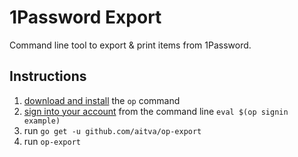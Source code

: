 # 1Password Export

Command line tool to export &amp; print items from 1Password.

## Instructions

1. [download and install](https://support.1password.com/command-line-getting-started/) the `op` command
2. [sign into your account](https://support.1password.com/command-line-getting-started/#get-started-with-the-command-line-tool) from the command line `eval $(op signin example)`
3. run `go get -u github.com/aitva/op-export`
4. run `op-export`
